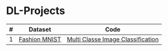 # DL-Projects

| # |    Dataset            |    Code    |
|---| --------------------- | ---------------- |
| 1 | [Fashion MNIST]([https://github.com/FaysalMiah55/hoverboard](https://www.kaggle.com/datasets/zalando-research/fashionmnist)) | [Multi Classe Image Classification]([https://faysalmiah55.github.io/hoverboard/](https://github.com/FaysalMiah55/multi-class-classification-mnist-fashion)) |

